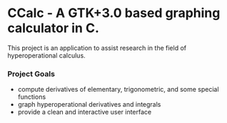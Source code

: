 # CCalc - A GTK+3.0 based graphing calculator in C.

This project is an application to assist research in the field of
hyperoperational calculus.

### Project Goals
- compute derivatives of elementary, trigonometric, and some special functions
- graph hyperoperational derivatives and integrals
- provide a clean and interactive user interface
